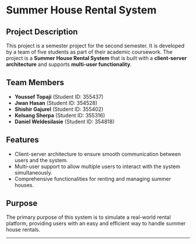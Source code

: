 # Summer House Rental System

## Project Description
This project is a semester project for the second semester. It is developed by a team of five students as part of their academic coursework. The project is a **Summer House Rental System** that is built with a **client-server architecture** and supports **multi-user functionality**.

## Team Members
- **Youssef Topaji** (Student ID: 355437)
- **Jwan Hasan** (Student ID: 354528)
- **Shishir Gajurel** (Student ID: 355402)
- **Kelsang Sherpa** (Student ID: 355316)
- **Daniel Weldesilasie** (Student ID: 354818)

## Features
- Client-server architecture to ensure smooth communication between users and the system.
- Multi-user support to allow multiple users to interact with the system simultaneously.
- Comprehensive functionalities for renting and managing summer houses.

## Purpose
The primary purpose of this system is to simulate a real-world rental platform, providing users with an easy and efficient way to handle summer house rentals.

---

